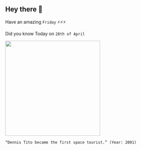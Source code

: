 ## Hey there 👋
Have an amazing `Friday` ⚡⚡⚡

Did you know Today on `28th of April`
 
 [<img src="https://pbs.twimg.com/media/ChGy5RSWgAAQO5U.jpg" width="300" />](https://www.space.com/11492-space-tourism-pioneer-dennis-tito.html) 
 ```
“Dennis Tito became the first space tourist.” (Year: 2001)
```
